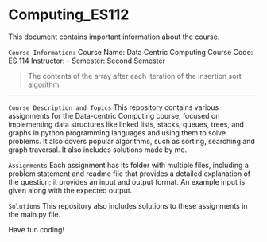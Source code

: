 # Computing_ES112

This document contains important information about the course.

 `Course Information:`
Course Name: Data Centric Computing
Course Code: ES 114
Instructor: -
Semester: Second Semester

> The contents of the array after each iteration of the insertion sort algorithm
>
---

 `Course Description and Topics`
This repository contains various assignments for the Data-centric Computing course, focused on implementing data structures like linked lists, stacks, queues, trees, and graphs in python programming languages and using them to solve problems. It also covers popular algorithms, such as sorting, searching and graph traversal. It also includes solutions made by me. 

 `Assignments`
Each assignment has its folder with multiple files, including a problem statement and readme file that provides a detailed explanation of the question; it provides an input and output format. An example input is given along with the expected output.

 `Solutions`
This repository also includes solutions to these assignments in the main.py file. 

Have fun coding!


